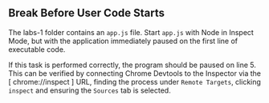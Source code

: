 ## Break Before User Code Starts

The labs-1 folder contains an `app.js` file. Start `app.js` with Node in Inspect Mode, but with
the application immediately paused on the first line of executable code.

If this task is performed correctly, the program should be paused on line 5. This can be verified
by connecting Chrome Devtools to the Inspector via the [ chrome://inspect ] URL, finding the
process under `Remote Targets`, clicking `inspect` and ensuring the `Sources` tab is selected.
